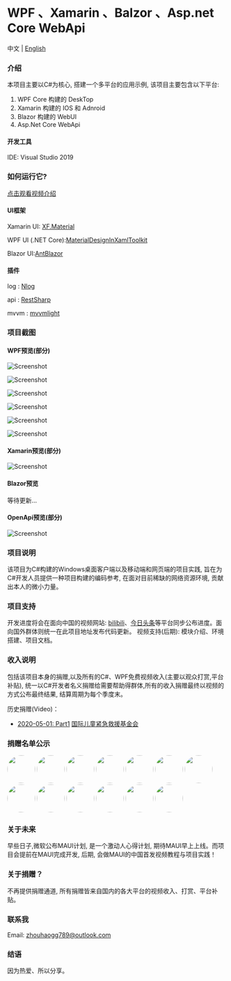 # WPF 、Xamarin 、Balzor 、Asp.net Core WebApi

中文 | [English](README-en.md)

### 介绍
本项目主要以C#为核心, 搭建一个多平台的应用示例, 该项目主要包含以下平台:
1. WPF Core 构建的 DeskTop
2. Xamarin 构建的 IOS 和 Adnroid 
3. Blazor 构建的 WebUI
4. Asp.Net Core WebApi

#### 开发工具
  IDE: Visual Studio 2019 
  
### 如何运行它?
[点击观看视频介绍](https://www.bilibili.com/video/BV1954y1i7wM)
  
#### UI框架
  Xamarin UI: [XF.Material](https://github.com/Baseflow/XF-Material-Library)

  WPF UI (.NET Core):[MaterialDesignInXamlToolkit](https://github.com/MaterialDesignInXAML/MaterialDesignInXamlToolkit)

  Blazor UI:[AntBlazor](https://github.com/ant-design-blazor/ant-design-blazor)

#### 插件
  log : [Nlog](https://github.com/NLog/NLog)

  api : [RestSharp](https://github.com/restsharp/RestSharp)

  mvvm : [mvvmlight](https://github.com/lbugnion/mvvmlight)

### 项目截图

#### WPF预览(部分)
![Screenshot](https://github.com/HenJigg/WPF-Xamarin-Blazor-Examples/blob/master/img/welcome.gif)

![Screenshot](https://github.com/HenJigg/WPF-Xamarin-Blazor-Examples/blob/master/img/MainPage.png)

![Screenshot](https://github.com/HenJigg/WPF-Xamarin-Blazor-Examples/blob/master/img/MainDarkPage.png)

![Screenshot](https://github.com/HenJigg/WPF-Xamarin-Blazor-Examples/blob/master/img/Show.gif)

![Screenshot](https://github.com/HenJigg/WPF-Xamarin-Blazor-Examples/blob/master/img/Skin.png)

![Screenshot](https://github.com/HenJigg/WPF-Xamarin-Blazor-Examples/blob/master/img/SkinDark.png)

#### Xamarin预览(部分)
![Screenshot](https://github.com/HenJigg/WPF-Xamarin-Blazor-Examples/blob/master/img/XamarinLoginPage.png)

#### Blazor预览
等待更新...

#### OpenApi预览(部分)
![Screenshot](https://github.com/HenJigg/WPF-Xamarin-Blazor-Examples/blob/master/img/MainServicePage.png)

### 项目说明
  该项目为C#构建的Windows桌面客户端以及移动端和网页端的项目实践, 旨在为C#开发人员提供一种项目构建的编码参考, 在面对目前稀缺的网络资源环境, 贡献出本人的微小力量。

### 项目支持
  开发进度将会在面向中国的视频网站: [bilibili](https://space.bilibili.com/32497462)、[今日头条](https://studio.ixigua.com/content)等平台同步公布进度。面向国外群体则统一在此项目地址发布代码更新。
  视频支持(后期): 模块介绍、环境搭建、项目文档。

### 收入说明
  包括该项目本身的捐赠,以及所有的C#、WPF免费视频收入(主要以观众打赏,平台补贴), 统一以C#开发者名义捐赠给需要帮助得群体,所有的收入捐赠最终以视频的方式公布最终结果, 结算周期为每个季度末。
  
  历史捐赠(Video)：
  - [2020-05-01: Part1](https://www.bilibili.com/video/BV1QZ4y1W7Zu) [国际儿童紧急救援基金会](https://www.unicef.org/zh)

### 捐赠名单公示
<a href="https://github.com/zuoyefeng" target="_blank"><img style="border-radius:50%!important" width="64px" src="https://avatars2.githubusercontent.com/u/13931455?s=400&v=4"></a>
<a href="https://github.com/CamelKing1997" target="_blank"><img style="border-radius:50%!important" width="64px" src="https://avatars0.githubusercontent.com/u/31693260?s=88&u=915a4cbef26b8a968ace960e96b4709ce54c3226&v=4"></a>
<a href="https://github.com/Blazer1990" target="_blank"><img style="border-radius:50%!important" width="64px" src="https://avatars1.githubusercontent.com/u/58721526?s=460&u=47f3eeb582649262e5a8790a6cb3c8744b6b53bd&v=4"></a>
<a href="https://github.com/FelixFeng777" target="_blank"><img style="border-radius:50%!important" width="64px" src="https://avatars0.githubusercontent.com/u/29698153?s=400&u=37b54a912751485b7197c0aaea7f78d86e8c5275&v=4"></a>
<a href="https://github.com/Sadusky" target="_blank"><img style="border-radius:50%!important" width="64px" src="https://avatars3.githubusercontent.com/u/53511641?s=88&u=210acf2a8f329ad41647206b6e886e06af200e13&v=4"></a>
<a href="https://github.com/Think3huanran" target="_blank"><img style="border-radius:50%!important" width="64px" src="https://avatars0.githubusercontent.com/u/42923536?s=88&u=c76884ea0d99ed1e790ec49ccbd4580f71bee10d&v=4"></a>
<a href="https://github.com/q913777031" target="_blank"><img style="border-radius:50%!important" width="64px" src="https://avatars0.githubusercontent.com/u/25888874?s=400&u=fa9ce3cca2aecdce4b646bebf31498db7344ea9c&v=4"></a>
<a href="https://github.com/circlelee1981" target="_blank"><img style="border-radius:50%!important" width="64px" src="https://avatars0.githubusercontent.com/u/60954759?s=400&v=4"></a>
<a href="https://github.com/chenzhongtian2019" target="_blank"><img style="border-radius:50%!important" width="64px" src="https://avatars0.githubusercontent.com/u/48708280?s=400&v=4"></a>
<a href="https://github.com/Magic-Zq" target="_blank"><img style="border-radius:50%!important" width="64px" src="https://avatars2.githubusercontent.com/u/66097749?s=400&v=4"></a>
<a href="https://github.com/oldshensheep" target="_blank"><img style="border-radius:50%!important" width="64px" src="https://avatars1.githubusercontent.com/u/29306733?s=400&u=281e9356c5abd8ab63a826711312cd0a41b50af1&v=4"></a>
<a href="https://github.com/CarlWhite2020" target="_blank"><img style="border-radius:50%!important" width="64px" src="https://avatars1.githubusercontent.com/u/62589030?s=400&v=4"></a>
<a href="https://github.com/Leowhh" target="_blank"><img style="border-radius:50%!important" width="64px" src="https://avatars0.githubusercontent.com/u/57591945?s=400&v=4"></a>

### 关于未来
  早些日子,微软公布MAUI计划, 是一个激动人心得计划, 期待MAUI早上上线。而项目会提前在MAUI完成开发, 后期, 会做MAUI的中国首发视频教程与项目实践！

### 关于捐赠？
  不再提供捐赠通道, 所有捐赠皆来自国内的各大平台的视频收入、打赏、平台补贴。 

### 联系我
Email: zhouhaogg789@outlook.com

### 结语
  因为热爱、所以分享。

